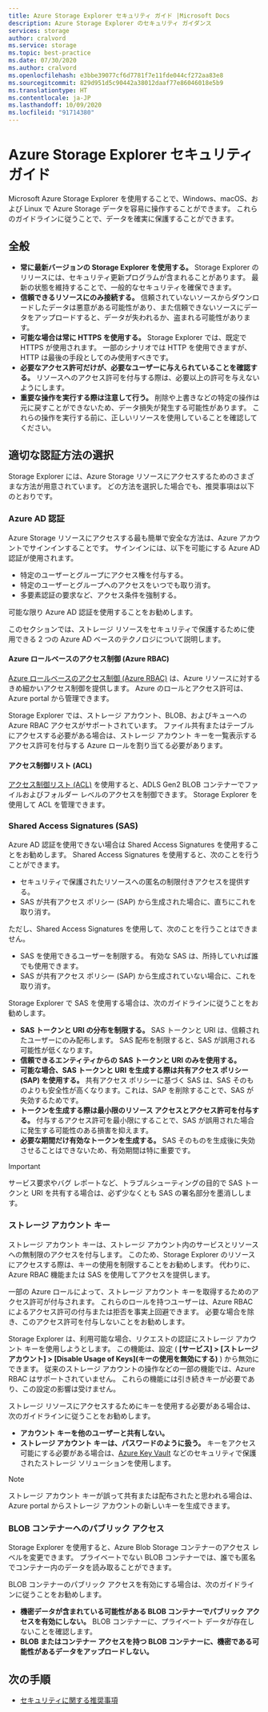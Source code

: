 ```yaml
---
title: Azure Storage Explorer セキュリティ ガイド |Microsoft Docs
description: Azure Storage Explorer のセキュリティ ガイダンス
services: storage
author: cralvord
ms.service: storage
ms.topic: best-practice
ms.date: 07/30/2020
ms.author: cralvord
ms.openlocfilehash: e3bbe39077cf6d7781f7e11fde044cf272aa83e8
ms.sourcegitcommit: 829d951d5c90442a38012daaf77e86046018e5b9
ms.translationtype: HT
ms.contentlocale: ja-JP
ms.lasthandoff: 10/09/2020
ms.locfileid: "91714380"
---
```

# <a name="azure-storage-explorer-security-guide"></a>Azure Storage Explorer セキュリティ ガイド

Microsoft Azure Storage Explorer を使用することで、Windows、macOS、および Linux で Azure Storage データを容易に操作することができます。 これらのガイドラインに従うことで、データを確実に保護することができます。

## <a name="general"></a>全般

- **常に最新バージョンの Storage Explorer を使用する。** Storage Explorer のリリースには、セキュリティ更新プログラムが含まれることがあります。 最新の状態を維持することで、一般的なセキュリティを確保できます。
- **信頼できるリソースにのみ接続する。** 信頼されていないソースからダウンロードしたデータは悪意がある可能性があり、また信頼できないソースにデータをアップロードすると、データが失われるか、盗まれる可能性があります。
- **可能な場合は常に HTTPS を使用する。** Storage Explorer では、既定で HTTPS が使用されます。 一部のシナリオでは HTTP を使用できますが、HTTP は最後の手段としてのみ使用すべきです。
- **必要なアクセス許可だけが、必要なユーザーに与えられていることを確認する。** リソースへのアクセス許可を付与する際は、必要以上の許可を与えないようにします。
- **重要な操作を実行する際は注意して行う。** 削除や上書きなどの特定の操作は元に戻すことができないため、データ損失が発生する可能性があります。 これらの操作を実行する前に、正しいリソースを使用していることを確認してください。

## <a name="choosing-the-right-authentication-method"></a>適切な認証方法の選択

Storage Explorer には、Azure Storage リソースにアクセスするためのさまざまな方法が用意されています。 どの方法を選択した場合でも、推奨事項は以下のとおりです。

### <a name="azure-ad-authentication"></a>Azure AD 認証

Azure Storage リソースにアクセスする最も簡単で安全な方法は、Azure アカウントでサインインすることです。 サインインには、以下を可能にする Azure AD 認証が使用されます。

- 特定のユーザーとグループにアクセス権を付与する。
- 特定のユーザーとグループへのアクセスをいつでも取り消す。
- 多要素認証の要求など、アクセス条件を強制する。

可能な限り Azure AD 認証を使用することをお勧めします。

このセクションでは、ストレージ リソースをセキュリティで保護するために使用できる 2 つの Azure AD ベースのテクノロジについて説明します。

#### <a name="azure-role-based-access-control-azure-rbac"></a>Azure ロールベースのアクセス制御 (Azure RBAC)

[Azure ロールベースのアクセス制御 (Azure RBAC)](https://docs.microsoft.com/azure/role-based-access-control/overview) は、Azure リソースに対するきめ細かいアクセス制御を提供します。 Azure のロールとアクセス許可は、Azure portal から管理できます。

Storage Explorer では、ストレージ アカウント、BLOB、およびキューへの Azure RBAC アクセスがサポートされています。 ファイル共有またはテーブルにアクセスする必要がある場合は、ストレージ アカウント キーを一覧表示するアクセス許可を付与する Azure ロールを割り当てる必要があります。

#### <a name="access-control-lists-acls"></a>アクセス制御リスト (ACL)

[アクセス制御リスト (ACL)](https://docs.microsoft.com/azure/storage/blobs/data-lake-storage-access-control) を使用すると、ADLS Gen2 BLOB コンテナーでファイルおよびフォルダー レベルのアクセスを制御できます。 Storage Explorer を使用して ACL を管理できます。

### <a name="shared-access-signatures-sas"></a>Shared Access Signatures (SAS)

Azure AD 認証を使用できない場合は Shared Access Signatures を使用することをお勧めします。 Shared Access Signatures を使用すると、次のことを行うことができます。

- セキュリティで保護されたリソースへの匿名の制限付きアクセスを提供する。
- SAS が共有アクセス ポリシー (SAP) から生成された場合に、直ちにこれを取り消す。

ただし、Shared Access Signatures を使用して、次のことを行うことはできません。

- SAS を使用できるユーザーを制限する。 有効な SAS は、所持していれば誰でも使用できます。
- SAS が共有アクセス ポリシー (SAP) から生成されていない場合に、これを取り消す。

Storage Explorer で SAS を使用する場合は、次のガイドラインに従うことをお勧めします。

- **SAS トークンと URI の分布を制限する。** SAS トークンと URI は、信頼されたユーザーにのみ配布します。 SAS 配布を制限すると、SAS が誤用される可能性が低くなります。
- **信頼できるエンティティからの SAS トークンと URI のみを使用する。**
- **可能な場合、SAS トークンと URI を生成する際は共有アクセス ポリシー (SAP) を使用する。** 共有アクセス ポリシーに基づく SAS は、SAS そのものよりも安全性が高くなります。これは、SAP を削除することで、SAS が失効するためです。
- **トークンを生成する際は最小限のリソース アクセスとアクセス許可を付与する。** 付与するアクセス許可を最小限にすることで、SAS が誤用された場合に発生する可能性のある損害を抑えます。
- **必要な期間だけ有効なトークンを生成する。** SAS そのものを生成後に失効させることはできないため、有効期間は特に重要です。

> [!IMPORTANT]
> サービス要求やバグ レポートなど、トラブルシューティングの目的で SAS トークンと URI を共有する場合は、必ず少なくとも SAS の署名部分を墨消しします。

### <a name="storage-account-keys"></a>ストレージ アカウント キー

ストレージ アカウント キーは、ストレージ アカウント内のサービスとリソースへの無制限のアクセスを付与します。 このため、Storage Explorer のリソースにアクセスする際は、キーの使用を制限することをお勧めします。 代わりに、Azure RBAC 機能または SAS を使用してアクセスを提供します。

一部の Azure ロールによって、ストレージ アカウント キーを取得するためのアクセス許可が付与されます。 これらのロールを持つユーザーは、Azure RBAC によるアクセス許可の付与または拒否を事実上回避できます。 必要な場合を除き、このアクセス許可を付与しないことをお勧めします。

Storage Explorer は、利用可能な場合、リクエストの認証にストレージ アカウント キーを使用しようとします。 この機能は、設定 ( **[サービス] > [ストレージ アカウント] > [Disable Usage of Keys]\(キーの使用を無効にする\)** ) から無効にできます。 従来のストレージ アカウントの操作などの一部の機能では、Azure RBAC はサポートされていません。 これらの機能には引き続きキーが必要であり、この設定の影響は受けません。

ストレージ リソースにアクセスするためにキーを使用する必要がある場合は、次のガイドラインに従うことをお勧めします。

- **アカウント キーを他のユーザーと共有しない。**
- **ストレージ アカウント キーは、パスワードのように扱う。** キーをアクセス可能にする必要がある場合は、[Azure Key Vault](https://azure.microsoft.com/services/key-vault/) などのセキュリティで保護されたストレージ ソリューションを使用します。

> [!NOTE]
> ストレージ アカウント キーが誤って共有または配布されたと思われる場合は、Azure portal からストレージ アカウントの新しいキーを生成できます。

### <a name="public-access-to-blob-containers"></a>BLOB コンテナーへのパブリック アクセス

Storage Explorer を使用すると、Azure Blob Storage コンテナーのアクセス レベルを変更できます。 プライベートでない BLOB コンテナーでは、誰でも匿名でコンテナー内のデータを読み取ることができます。

BLOB コンテナーのパブリック アクセスを有効にする場合は、次のガイドラインに従うことをお勧めします。

- **機密データが含まれている可能性がある BLOB コンテナーでパブリック アクセスを有効にしない。** BLOB コンテナーに、プライベート データが存在しないことを確認します。
- **BLOB またはコンテナー アクセスを持つ BLOB コンテナーに、機密である可能性があるデータをアップロードしない。** 

## <a name="next-steps"></a>次の手順

- [セキュリティに関する推奨事項](https://docs.microsoft.com/azure/storage/blobs/security-recommendations)
